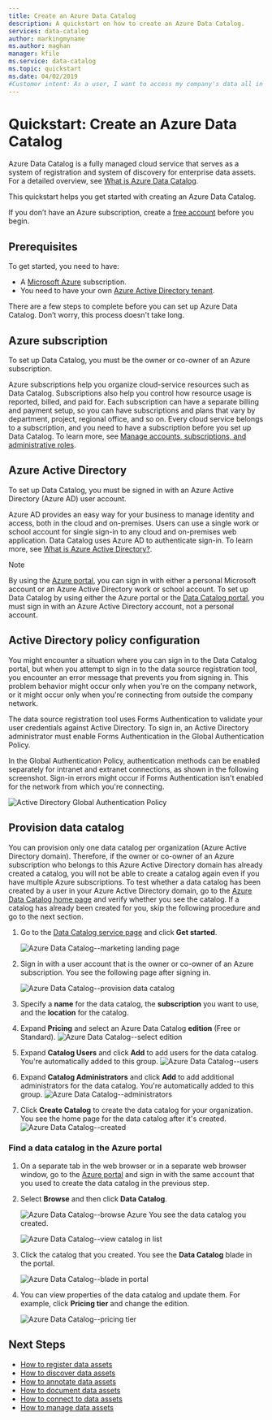 ```yaml
---
title: Create an Azure Data Catalog
description: A quickstart on how to create an Azure Data Catalog.
services: data-catalog
author: markingmyname
ms.author: maghan
manager: kfile
ms.service: data-catalog
ms.topic: quickstart
ms.date: 04/02/2019
#Customer intent: As a user, I want to access my company's data all in one place so I can easily build reports or presentations from it.
---
```


# Quickstart: Create an Azure Data Catalog

Azure Data Catalog is a fully managed cloud service that serves as a system of registration and system of discovery for enterprise data assets. For a detailed overview, see [What is Azure Data Catalog](data-catalog-what-is-data-catalog.md).

This quickstart helps you get started with creating an Azure Data Catalog.

If you don’t have an Azure subscription, create a [free account](https://azure.microsoft.com/free/?WT.mc_id=A261C142F) before you begin.

## Prerequisites

To get started, you need to have:

* A [Microsoft Azure](https://azure.microsoft.com/) subscription.
* You need to have your own [Azure Active Directory tenant](../active-directory/fundamentals/active-directory-access-create-new-tenant.md).

There are a few steps to complete before you can set up Azure Data Catalog. Don’t worry, this process doesn't take long.

## Azure subscription

To set up Data Catalog, you must be the owner or co-owner of an Azure subscription.

Azure subscriptions help you organize cloud-service resources such as Data Catalog. Subscriptions also help you control how resource usage is reported, billed, and paid for. Each subscription can have a separate billing and payment setup, so you can have subscriptions and plans that vary by department, project, regional office, and so on. Every cloud service belongs to a subscription, and you need to have a subscription before you set up Data Catalog. To learn more, see [Manage accounts, subscriptions, and administrative roles](../active-directory/users-groups-roles/directory-assign-admin-roles.md).

## Azure Active Directory

To set up Data Catalog, you must be signed in with an Azure Active Directory (Azure AD) user account.

Azure AD provides an easy way for your business to manage identity and access, both in the cloud and on-premises. Users can use a single work or school account for single sign-in to any cloud and on-premises web application. Data Catalog uses Azure AD to authenticate sign-in. To learn more, see [What is Azure Active Directory?](../active-directory/fundamentals/active-directory-whatis.md).

> [!NOTE]
> By using the [Azure portal](https://portal.azure.com/), you can sign in with either a personal Microsoft account or an Azure Active Directory work or school account. To set up Data Catalog by using either the Azure portal or the [Data Catalog portal](https://www.azuredatacatalog.com), you must sign in with an Azure Active Directory account, not a personal account.

## Active Directory policy configuration

You might encounter a situation where you can sign in to the Data Catalog portal, but when you attempt to sign in to the data source registration tool, you encounter an error message that prevents you from signing in. This problem behavior might occur only when you're on the company network, or it might occur only when you're connecting from outside the company network.

The data source registration tool uses Forms Authentication to validate your user credentials against Active Directory. To sign in, an Active Directory administrator must enable Forms Authentication in the Global Authentication Policy.

In the Global Authentication Policy, authentication methods can be enabled separately for intranet and extranet connections, as shown in the following screenshot. Sign-in errors might occur if Forms Authentication isn't enabled for the network from which you're connecting.

 ![Active Directory Global Authentication Policy](./media/data-catalog-prerequisites/global-auth-policy.png)

## Provision data catalog

You can provision only one data catalog per organization (Azure Active Directory domain). Therefore, if the owner or co-owner of an Azure subscription who belongs to this Azure Active Directory domain has already created a catalog, you will not be able to create a catalog again even if you have multiple Azure subscriptions. To test whether a data catalog has been created by a user in your Azure Active Directory domain, go to the [Azure Data Catalog home page](http://azuredatacatalog.com) and verify whether you see the catalog. If a catalog has already been created for you, skip the following procedure and go to the next section.

1. Go to the [Data Catalog service page](https://azure.microsoft.com/services/data-catalog) and click **Get started**.

    ![Azure Data Catalog--marketing landing page](media/data-catalog-get-started/data-catalog-marketing-landing-page.png)
2. Sign in with a user account that is the owner or co-owner of an Azure subscription. You see the following page after signing in.

    ![Azure Data Catalog--provision data catalog](media/data-catalog-get-started/data-catalog-create-azure-data-catalog.png)
3. Specify a **name** for the data catalog, the **subscription** you want to use, and the **location** for the catalog.
4. Expand **Pricing** and select an Azure Data Catalog **edition** (Free or Standard).
    ![Azure Data Catalog--select edition](media/data-catalog-get-started/data-catalog-create-catalog-select-edition.png)
5. Expand **Catalog Users** and click **Add** to add users for the data catalog. You're automatically added to this group.
    ![Azure Data Catalog--users](media/data-catalog-get-started/data-catalog-add-catalog-user.png)
6. Expand **Catalog Administrators** and click **Add** to add additional administrators for the data catalog. You're automatically added to this group.
    ![Azure Data Catalog--administrators](media/data-catalog-get-started/data-catalog-add-catalog-admins.png)
7. Click **Create Catalog** to create the data catalog for your organization. You see the home page for the data catalog after it's created.
    ![Azure Data Catalog--created](media/data-catalog-get-started/data-catalog-created.png)

### Find a data catalog in the Azure portal

1. On a separate tab in the web browser or in a separate web browser window, go to the [Azure portal](https://portal.azure.com) and sign in with the same account that you used to create the data catalog in the previous step.
2. Select **Browse** and then click **Data Catalog**.

    ![Azure Data Catalog--browse Azure](media/data-catalog-get-started/data-catalog-browse-azure-portal.png)
   You see the data catalog you created.

    ![Azure Data Catalog--view catalog in list](media/data-catalog-get-started/data-catalog-azure-portal-show-catalog.png)
3. Click the catalog that you created. You see the **Data Catalog** blade in the portal.

   ![Azure Data Catalog--blade in portal](media/data-catalog-get-started/data-catalog-blade-azure-portal.png)
4. You can view properties of the data catalog and update them. For example, click **Pricing tier** and change the edition.

    ![Azure Data Catalog--pricing tier](media/data-catalog-get-started/data-catalog-change-pricing-tier.png)

## Next Steps

* [How to register data assets](data-catalog-how-to-register.md)
* [How to discover data assets](data-catalog-how-to-discover.md)
* [How to annotate data assets](data-catalog-how-to-annotate.md)
* [How to document data assets](data-catalog-how-to-documentation.md)
* [How to connect to data assets](data-catalog-how-to-connect.md)
* [How to manage data assets](data-catalog-how-to-manage.md)